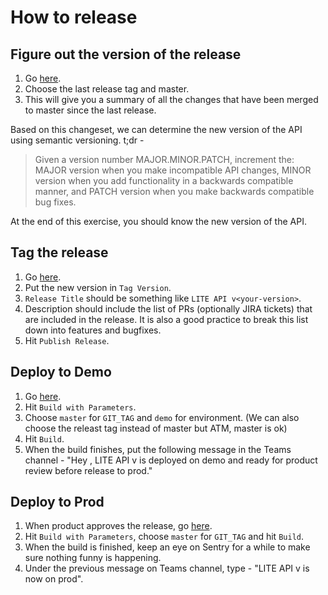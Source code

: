 How to release
==============

Figure out the version of the release
-------------------------------------

1. Go [here](https://github.com/uktrade/lite-api/compare). 
2. Choose the last release tag and master.
3. This will give you a summary of all the changes that have been merged to master since the last release.

Based on this changeset, we can determine the new version of the API using semantic versioning. t;dr -

> Given a version number MAJOR.MINOR.PATCH, increment the:
> MAJOR version when you make incompatible API changes,
> MINOR version when you add functionality in a backwards compatible manner, and
> PATCH version when you make backwards compatible bug fixes.

At the end of this exercise, you should know the new version of the API.

Tag the release
---------------

1. Go [here](https://github.com/uktrade/lite-api/releases/new).
2. Put the new version in `Tag Version`.
3. `Release Title` should be something like `LITE API v<your-version>`.
4. Description should include the list of PRs (optionally JIRA tickets) that are included in the release. It is also a good practice to break this list down into features and bugfixes.
5. Hit `Publish Release`.

Deploy to Demo
--------------

1. Go [here](https://jenkins.ci.uktrade.digital/job/lite-api/).
2. Hit `Build with Parameters`.
3. Choose `master` for `GIT_TAG` and `demo` for environment. (We can also choose the releast tag instead of master but ATM, master is ok)
4. Hit `Build`.
5. When the build finishes, put the following message in the Teams channel - "Hey <friend-from-product>, LITE API v<your-version> is deployed on demo and ready for product review before release to prod."

Deploy to Prod
--------------

1. When product approves the release, go [here](https://jenkins.ci.uktrade.digital/job/lite-api-PROD/).
2. Hit `Build with Parameters`, choose `master` for `GIT_TAG` and hit `Build`.
3. When the build is finished, keep an eye on Sentry for a while to make sure nothing funny is happening. 
4. Under the previous message on Teams channel, type - "LITE API v<your-version> is now on prod".

